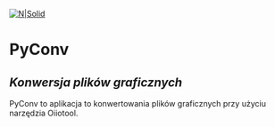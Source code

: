 [![N|Solid](https://www.python.org/static/community_logos/python-powered-w-200x80.png)](https://www.python.org)

# PyConv
## _Konwersja plików graficznych_

PyConv to aplikacja to konwertowania plików graficznych przy użyciu narzędzia Oiiotool.
